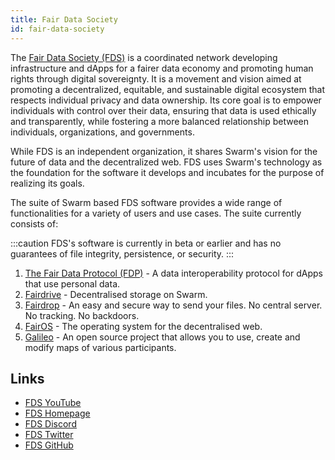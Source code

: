 ```yaml
---
title: Fair Data Society
id: fair-data-society
---
```


The [Fair Data Society (FDS)](https://fairdatasociety.org/) is a coordinated network developing infrastructure and dApps for a fairer data economy and promoting human rights through digital sovereignty. It is a movement and vision aimed at promoting a decentralized, equitable, and sustainable digital ecosystem that respects individual privacy and data ownership. Its core goal is to empower individuals with control over their data, ensuring that data is used ethically and transparently, while fostering a more balanced relationship between individuals, organizations, and governments.

While FDS is an independent organization, it shares Swarm's vision for the future of data and the decentralized web. FDS uses Swarm's technology as the foundation for the software it develops and incubates for the purpose of realizing its goals.

The suite of Swarm based FDS software provides a wide range of functionalities for a variety of users and use cases. The suite currently consists of:

:::caution
FDS's software is currently in beta or earlier and has no guarantees of file integrity, persistence, or security.
:::

1. [The Fair Data Protocol (FDP)](https://fdp.fairdatasociety.org/) - A data interoperability protocol for dApps that use personal data.
1. [Fairdrive](https://fairdrive.fairdatasociety.org/) - Decentralised storage on Swarm.
1. [Fairdrop](https://fairdrop.fairdatasociety.org/) - An easy and secure way to send your files. No central server. No tracking. No backdoors. 
1. [FairOS](https://docs.fairos.fairdatasociety.org/docs/) - The operating system for the decentralised web.
1. [Galileo](https://app.galileo.fairdatasociety.org/) - An open source project that allows you to use, create and modify maps of various participants.

## Links

* [FDS YouTube](https://www.youtube.com/@fairdatasociety8412)
* [FDS Homepage](https://fairdatasociety.org/)
* [FDS Discord](https://discord.com/invite/vw3PmWf2rE)
* [FDS Twitter](https://twitter.com/fairdatasociety)
* [FDS GitHub](https://github.com/fairDataSociety)